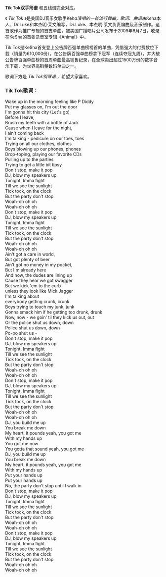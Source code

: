 

**Tik Tok双手简谱** 和五线谱完全对应。

《 _Tik Tok_
》是美国DJ音乐女歌手Ke$ha演唱的一首流行舞曲，歌词、曲谱由Ke$ha本人、Dr.Luke和本杰明·莱文编写，Dr.Luke、本杰明·莱文负责编曲及音乐制作。这首歌作为推广专辑的首支单曲，被美国广播唱片公司发布于2009年8月7日，收录在Ke$ha的首张录音室专辑《Animal》中。

Tik
Tok是Ke$ha首支登上公告牌百强单曲榜榜首的单曲，凭借强大的付费数位下载（销量为610,000份），在公告牌百强单曲榜拿下冠军（连续夺冠九周），并大破公告牌百强单曲榜的首周单曲最高销售纪录，在全球卖出超过1500万份的数字音乐下载，为世界高销量数码单曲之一。

歌词下方是 _Tik Tok钢琴谱_ ，希望大家喜欢。

### Tik Tok歌词：

Wake up in the morning feeling like P Diddy  
Put my glasses on, I'm out the door  
I'm gonna hit this city (Let's go)  
Before I leave,  
Brush my teeth with a bottle of Jack  
Cause when I leave for the night,  
I ain't coming back  
I'm talking - pedicure on our toes, toes  
Trying on all our clothes, clothes  
Boys blowing up our phones, phones  
Drop-toping, playing our favorite CDs  
Pulling up to the parties  
Trying to get a little bit tipsy  
Don't stop, make it pop  
DJ, blow my speakers up  
Tonight, Imma fight  
Till we see the sunlight  
Tick tock, on the clock  
But the party don't stop  
Woah-oh oh oh  
Woah-oh oh oh  
Don't stop, make it pop  
DJ, blow my speakers up  
Tonight, Imma fight  
Till we see the sunlight  
Tick tock, on the clock  
But the party don't stop  
Woah-oh oh oh  
Woah-oh oh oh  
Ain't got a care in world,  
But got plenty of beer  
Ain't got no money in my pocket,  
But I'm already here  
And now, the dudes are lining up  
Cause they hear we got swagger  
But we kick 'em to the curb  
unless they look like Mick Jagger  
I'm talking about  
everybody getting crunk, crunk  
Boys trying to touch my junk, junk  
Gonna smack him if he getting too drunk, drunk  
Now, now - we goin' til they kick us out, out  
Or the police shut us down, down  
Police shut us down, down  
Po-po shut us -  
Don't stop, make it pop  
DJ, blow my speakers up  
Tonight, Imma fight  
Till we see the sunlight  
Tick tock, on the clock  
But the party don't stop  
Woah-oh oh oh  
Woah-oh oh oh  
Don't stop, make it pop  
DJ, blow my speakers up  
Tonight, Imma fight  
Till we see the sunlight  
Tick tock, on the clock  
But the party don't stop  
Woah-oh oh oh  
Woah-oh oh oh  
DJ, you build me up  
You break me down  
My heart, it pounds yeah, you got me  
With my hands up  
You got me now  
You gotta that sound yeah, you got me  
DJ, you build me up  
You break me down  
My heart, it pounds yeah, you got me  
With my hands up  
Put your hands up  
Put your hands up  
No, the party don't stop until I walk in  
Don't stop, make it pop  
DJ, blow my speakers up  
Tonight, Imma fight  
Till we see the sunlight  
Tick tock, on the clock  
But the party don't stop  
Woah-oh oh oh  
Woah-oh oh oh  
Don't stop, make it pop  
DJ, blow my speakers up  
Tonight, Imma fight  
Till we see the sunlight  
Tick tock, on the clock  
But the party don't stop  
Woah-oh oh oh  
Woah-oh oh oh

